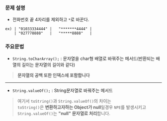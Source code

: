 ### 문제 설명
* 전화번호 끝 4자리를 제외하고 `*`로 바꾼다.  

```
ex) | "01033334444" |	"*******4444" |  
    | "027778888"   | 	"*****8888"   |
```

### 주요문법
* `String.toCharArray();` : 문자열을 char형 배열로 바꿔주는 메서드(반환되는 배열의 길이는 문자열의 길이와 같다) 
> **문자열의 공백 또한 인덱스에 포함합니다**

---

* `String.valueOf();` : String문자열로 바꿔주는 메서드
> 여기서 `toString()`과 `String.valueOf()`의 차이는  
`toString()`은 **변환하고자하는 Object가 null**일경우 `NPE`를 발생시키고  
`String.valueOf()`는 **"null" 문자열로 처리**합니다.